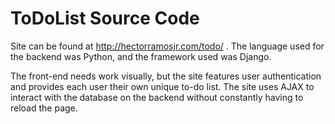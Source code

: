 # ToDoList Source Code

Site can be found at http://hectorramosjr.com/todo/ . 
The language used for the backend was Python, and the framework used was Django.

The front-end needs work visually, but the site features user authentication and provides each user their own unique to-do list.
The site uses AJAX to interact with the database on the backend without constantly having to reload the page.

